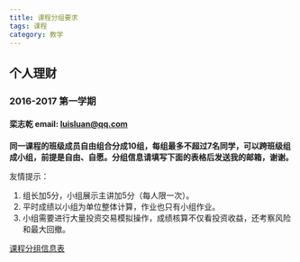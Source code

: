 ```yaml
---
title: 课程分组要求
tags: 课程
category: 教学
---
```


## 个人理财

### 2016-2017 第一学期

#### 栾志乾 email: luisluan@qq.com


__同一课程的班级成员自由组合分成10组，每组最多不超过7名同学，可以跨班级组成小组，前提是自由、自愿。分组信息请填写下面的表格后发送我的邮箱，谢谢。__


友情提示：
1. 组长加5分，小组展示主讲加5分（每人限一次）。
2. 平时成绩以小组为单位整体计算，作业也只有小组作业。
3. 小组需要进行大量投资交易模拟操作，成绩核算不仅看投资收益，还考察风险和最大回撤。



[课程分组信息表](https://luisluan.github.io/courses/group.xlsx)


